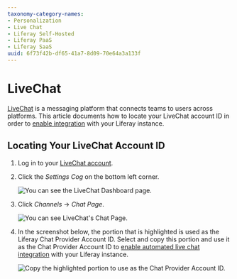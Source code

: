 ```yaml
---
taxonomy-category-names:
- Personalization
- Live Chat
- Liferay Self-Hosted
- Liferay PaaS
- Liferay SaaS
uuid: 6f73f42b-df65-41a7-8d09-70e64a3a133f
---
```

# LiveChat

[LiveChat](https://www.livechat.com/) is a messaging platform that connects teams to users across platforms. This article documents how to locate your LiveChat account ID in order to [enable integration](../../enabling-automated-live-chat-systems.md) with your Liferay instance.

## Locating Your LiveChat Account ID

1. Log in to your [LiveChat account](https://my.livechatinc.com/).

1. Click the *Settings Cog* on the bottom left corner. 

    ![You can see the LiveChat Dashboard page.](./livechat/images/01.png)

1. Click *Channels* &rarr; *Chat Page*. 

    ![You can see LiveChat's Chat Page.](./livechat/images/02.png)

1. In the screenshot below, the portion that is highlighted is used as the Liferay Chat Provider Account ID.  Select and copy this portion and use it as the Chat Provider Account ID to [enable automated live chat integration](../../enabling-automated-live-chat-systems.md) with your Liferay instance.

    ![Copy the highlighted portion to use as the Chat Provider Account ID.](./livechat/images/03.png)
